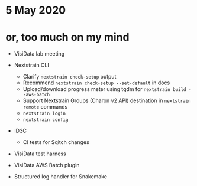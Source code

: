 # 5 May 2020
# or, too much on my mind

- VisiData lab meeting

- Nextstrain CLI
  - Clarify `nextstrain check-setup` output
  - Recommend `nextstrain check-setup --set-default` in docs
  - Upload/download progress meter using tqdm for `nextstrain build --aws-batch`
  - Support Nextstrain Groups (Charon v2 API) destination in `nextstrain remote` commands
  - `nextstrain login`
  - `nextstrain config`

- ID3C
  - CI tests for Sqitch changes

- VisiData test harness
- VisiData AWS Batch plugin

- Structured log handler for Snakemake

